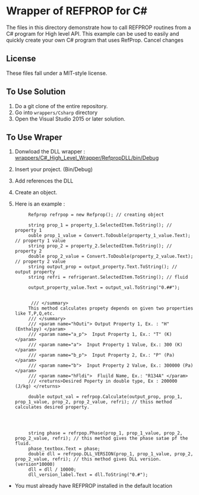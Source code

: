 # Wrapper of REFPROP for C&#35;

The files in this directory demonstrate how to call REFPROP routines from a C# program for High level API. This example can be used to easily and quickly create your own C# program that uses RefProp.
Cancel changes
## License

These files fall under a MIT-style license.

## To Use Solution

1. Do a git clone of the entire repository.
2. Go into ``wrappers/Csharp`` directory
3. Open the Visual Studio 2015 or later solution.

## To Use Wraper

1. Donwload the DLL wrapper : [wrappers/C#_High_Level_Wrapper/RefpropDLL/bin/Debug](https://github.com/meyinyil/REFPROP-wrappers/tree/master/wrappers/C%23_High_Level_Wrapper/RefpropDLL/bin/Debug)
2. Insert your project. (Bin/Debug)
3. Add references the DLL
4. Create an object.
5. Here is an example :

            Refprop refrpop = new Refprop(); // creating object

            string prop_1 = property_1.SelectedItem.ToString(); // property 1
            ouble prop_1_value = Convert.ToDouble(property_1_value.Text); // property 1 value
            string prop_2 = property_2.SelectedItem.ToString(); // property 2
            double prop_2_value = Convert.ToDouble(property_2_value.Text); // property 2 value
            string output_prop = output_property.Text.ToString(); // output property
            string refri = refrigerant.SelectedItem.ToString(); // fluid

            output_property_value.Text = output_val.ToString("0.##");


             /// </summary>
            This method calculates propety depends on given two properties like T,P,Q,etc.
            /// </summary>
            /// <param name="hOuti"> Output Property 1, Ex. : "H" (Enthalpy) </param>
            /// <param name="a_p">  Input Property 1, Ex.: "T" (K) </param>
            /// <param name="a">  Input Property 1 Value, Ex.: 300 (K) </param>
            /// <param name="b_p">  Input Property 2, Ex.: "P" (Pa) </param>
            /// <param name="b">  Input Property 2 Value, Ex.: 300000 (Pa) </param>
            /// <param name="hFldi">  Fluild Name, Ex.: "R134A" </param>
            /// <returns>Desired Poperty in double type, Ex : 200000 (J/kg) </returns>

            double output_val = refrpop.Calculate(output_prop, prop_1, prop_1_value, prop_2, prop_2_value, refri); // thiss method calculates desired property.




            string phase = refrpop.Phase(prop_1, prop_1_value, prop_2, prop_2_value, refri); // this method gives the phase satae pf the fluid.
            phase_textbox.Text = phase;
            double dll = refrpop.DLL_VERSION(prop_1, prop_1_value, prop_2, prop_2_value, refri); // this method gives DLL version. (version*10000)
            dll = dll / 10000;
            dll_version_label.Text = dll.ToString("0.#"); 
      


* You must already have REFPROP installed in the default location
